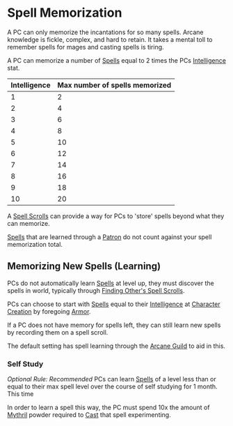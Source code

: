 # Spell Memorization

A PC can only memorize the incantations for so many spells. Arcane knowledge is fickle, complex, and hard to retain. It takes a mental toll to remember spells for mages and casting spells is tiring.

A PC can memorize a number of [Spells](Spells.md) equal to 2 times the PCs [Intelligence](../Player%20Characters/Chosen%20Statistics/Intelligence.md) stat.

| Intelligence | Max number of spells memorized |
| ------------ | ------------------------------ |
| 1            | 2                              |
| 2            | 4                              |
| 3            | 6                              |
| 4            | 8                              |
| 5            | 10                             |
| 6            | 12                             |
| 7            | 14                             |
| 8            | 16                             |
| 9            | 18                             |
| 10           | 20                             |
A [Spell Scrolls](Spell%20Scrolls.md) can provide a way for PCs to 'store' spells beyond what they can memorize.

[Spells](Spells.md) that are learned through a [Patron](Spells/Patrons/Patron.md) do not count against your spell memorization total. 
## Memorizing New Spells (Learning)
PCs do not automatically learn [Spells](Spells.md) at level up, they must discover the spells in world, typically through [Finding Other's Spell Scrolls](Spell%20Scrolls.md#Using%20Other's%20Spell%20Scrolls).

PCs can choose to start with [Spells](Spells.md) equal to their [Intelligence](../Player%20Characters/Chosen%20Statistics/Intelligence.md) at [Character Creation](../Character%20Creation/Character%20Creation%20Walkthrough.md) by foregoing [Armor](../Items/Equipment/Armor.md).

If a PC does not have memory for spells left, they can still learn new spells by recording them on a spell scroll.

The default setting has spell learning through the [Arcane Guild](../Economy/Detailed%20Prices/Relevant%20Prices/Arcane%20Guild.md) to aid in this.
### Self Study
*Optional Rule: Recommended*
PCs can learn [Spells](Spells.md) of a level less than or equal to their max spell level over the course of self studying for 1 month. This time 

In order to learn a spell this way, the PC must spend 10x the amount of [Mythril](Mythril.md) powder required to [Cast](Spellcasting.md) that spell experimenting.